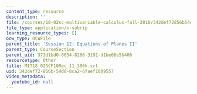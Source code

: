```yaml
---
content_type: resource
description: ''
file: /courses/18-02sc-multivariable-calculus-fall-2010/342def72856b54d88ca26faef1009557_MIT18_02SCF10Rec_11_300k.vtt
file_type: application/x-subrip
learning_resource_types: []
ocw_type: OCWFile
parent_title: 'Session 12: Equations of Planes II'
parent_type: CourseSection
parent_uid: 373d1bd0-0654-8266-3191-d1be06e5b406
resourcetype: Other
title: MIT18_02SCF10Rec_11_300k.srt
uid: 342def72-856b-54d8-8ca2-6faef1009557
video_metadata:
  youtube_id: null
---
```

